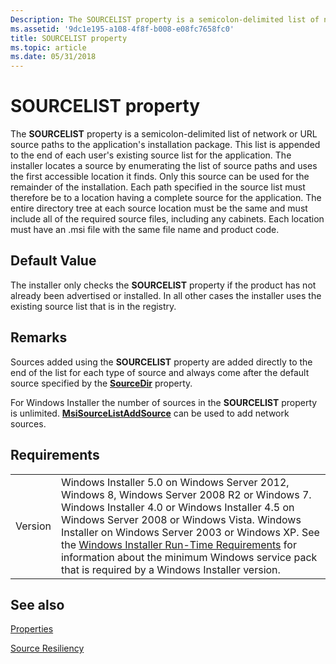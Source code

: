 ```yaml
---
Description: The SOURCELIST property is a semicolon-delimited list of network or URL source paths to the application's installation package.
ms.assetid: '9dc1e195-a108-4f8f-b008-e08fc7658fc0'
title: SOURCELIST property
ms.topic: article
ms.date: 05/31/2018
---
```


# SOURCELIST property

The **SOURCELIST** property is a semicolon-delimited list of network or URL source paths to the application's installation package. This list is appended to the end of each user's existing source list for the application. The installer locates a source by enumerating the list of source paths and uses the first accessible location it finds. Only this source can be used for the remainder of the installation. Each path specified in the source list must therefore be to a location having a complete source for the application. The entire directory tree at each source location must be the same and must include all of the required source files, including any cabinets. Each location must have an .msi file with the same file name and product code.

## Default Value

The installer only checks the **SOURCELIST** property if the product has not already been advertised or installed. In all other cases the installer uses the existing source list that is in the registry.

## Remarks

Sources added using the **SOURCELIST** property are added directly to the end of the list for each type of source and always come after the default source specified by the [**SourceDir**](sourcedir.md) property.

For Windows Installer the number of sources in the **SOURCELIST** property is unlimited. [**MsiSourceListAddSource**](/windows/desktop/api/Msi/nf-msi-msisourcelistaddsourcea) can be used to add network sources.

## Requirements



|                    |                                                                                                                                                                                                                                                                                                                                                                                                                                                  |
|--------------------|--------------------------------------------------------------------------------------------------------------------------------------------------------------------------------------------------------------------------------------------------------------------------------------------------------------------------------------------------------------------------------------------------------------------------------------------------|
| Version<br/> | Windows Installer 5.0 on Windows Server 2012, Windows 8, Windows Server 2008 R2 or Windows 7. Windows Installer 4.0 or Windows Installer 4.5 on Windows Server 2008 or Windows Vista. Windows Installer on Windows Server 2003 or Windows XP. See the [Windows Installer Run-Time Requirements](windows-installer-portal.md) for information about the minimum Windows service pack that is required by a Windows Installer version.<br/> |



## See also

<dl> <dt>

[Properties](properties.md)
</dt> <dt>

[Source Resiliency](source-resiliency.md)
</dt> </dl>

 

 




